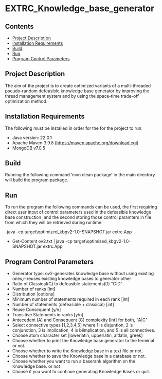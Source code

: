 # EXTRC_Knowledge_base_generator
## Contents

- [Project Description](#project-description)
- [Installation Requirements](#installation-requirements)
- [Build](#build)
- [Run](#run)
- [Program Control Parameters](#program-control-parameters)

## Project Description

The aim of the project is to create optimized variants of a multi-threaded pseudo-random defeasible knowledge base generator by improving the thread management system and by using the space-time trade-off optimization method.

## Installation Requirements

The following must be installed in order for the for the project to run:

- Java version: 22.0.1
- Apache Maven 3.9.8 (https://maven.apache.org/download.cgi)
- MongoDB v7.0.5

## Build

Running the following command 'mvn clean package' in the main directory will build the program package.

## Run

To run the program the following commands can be used, the first requiring direct user input of control parameters used in the defeasible knowledge base construction ,and the second storing those control paramters in file from which they will be retrieved during runtime:

-java -cp target\optimized_kbgv2-1.0-SNAPSHOT.jar extrc.App

- Get-Content ov2.txt | java -cp target\optimized_kbgv2-1.0-SNAPSHOT.jar extrc.App

## Program Control Parameters

- Generator type: ov2-generates knowledge base without using existing ones,r-reuses existing knowledge bases to generator other
- Ratio of Classical(C) to defeasible statements(D) "C:D"
- Number of ranks [int]
- Distribution [options]
- Minimum number of statements required in each rank [int]
- Number of statements (defeasible + classical) [int]
- Reuse Consequent [y/n]
- Transitive Statements in ranks [y/n]
- Antecedent (A) and Consequent (C) complexity [int] for both, "A|C"
- Select connective types [1,2,3,4,5] where 1 is disjuntion, 2 is conjunction, 3 is implication, 4 is biimplication, and 5 is all connectives.
- Choose atom character set [lowerlatin, upperlatin, altlatin, greek]
- Choose whether to print the Knowledge base generator to the terminal or not.
- Choose whether to write the Knowledge base in a text file or not.
- Choose whether to save the Knowledge base in a database or not.
- Choose whether you want to run a baserank algorithm on the Knowledge base. or not
- Choose if you want to continue generating Knowledge Bases or quit.

